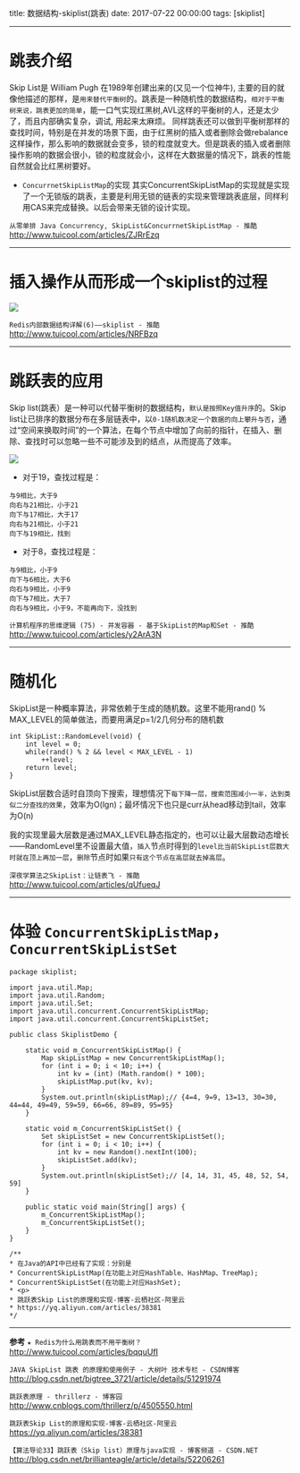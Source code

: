 title: 数据结构-skiplist(跳表)
date: 2017-07-22 00:00:00
tags: [skiplist]

---

# 跳表介绍
Skip List是 William Pugh 在1989年创建出来的(又见一个位神牛), 主要的目的就像他描述的那样，是`用来替代平衡树`的。跳表是一种随机性的数据结构，`相对于平衡树来说，跳表更加的简单`，能一口气实现红黑树,AVL这样的平衡树的人，还是太少了，而且内部确实复杂，调试, 用起来太麻烦。 同样跳表还可以做到平衡树那样的查找时间，特别是在并发的场景下面，由于红黑树的插入或者删除会做rebalance这样操作，那么影响的数据就会变多，锁的粒度就变大。但是跳表的插入或者删除操作影响的数据会很小，锁的粒度就会小，这样在大数据量的情况下，跳表的性能自然就会比红黑树要好。

- `ConcurrnetSkipListMap`的实现
其实ConcurrentSkipListMap的实现就是实现了一个无锁版的跳表，主要是利用无锁的链表的实现来管理跳表底层，同样利用CAS来完成替换。以后会带来无锁的设计实现。

`从零单排 Java Concurrency, SkipList&ConcurrnetSkipListMap - 推酷`
http://www.tuicool.com/articles/ZJRrEzq

---
# 插入操作从而形成一个skiplist的过程
![](http://7xnbs3.com1.z0.glb.clouddn.com/17-7-22/54436659.jpg)

`Redis内部数据结构详解(6)——skiplist - 推酷`
http://www.tuicool.com/articles/NRFBzq

---
# 跳跃表的应用
Skip list(跳表）是一种可以代替平衡树的数据结构，`默认是按照Key值升序`的。Skip list让已排序的数据分布在多层链表中，以`0-1随机数决定一个数据的向上攀升与否`，通过“空间来换取时间”的一个算法，在每个节点中增加了向前的指针，在插入、删除、查找时可以忽略一些不可能涉及到的结点，从而提高了效率。

![](http://7xnbs3.com1.z0.glb.clouddn.com/17-7-22/62551869.jpg)

- 对于19，查找过程是：
```
与9相比，大于9
向右与21相比，小于21
向下与17相比，大于17
向右与21相比，小于21
向下与19相比，找到
```
- 对于8，查找过程是：
```
与9相比，小于9
向下与6相比，大于6
向右与9相比，小于9
向下与7相比，大于7
向右与9相比，小于9，不能再向下，没找到
```
`计算机程序的思维逻辑 (75) - 并发容器 - 基于SkipList的Map和Set - 推酷`
http://www.tuicool.com/articles/y2ArA3N

---
# 随机化
SkipList是一种概率算法，非常依赖于生成的随机数。这里不能用rand() % MAX_LEVEL的简单做法，而要用满足p=1/2几何分布的随机数
```
int SkipList::RandomLevel(void) {
    int level = 0;
    while(rand() % 2 && level < MAX_LEVEL - 1)
        ++level;
    return level;
}
```
SkipList层数合适时自顶向下搜索，理想情况下`每下降一层，搜索范围减小一半，达到类似二分查找的效果`，效率为O(lgn)；最坏情况下也只是curr从head移动到tail，效率为O(n)

我的实现里最大层数是通过MAX_LEVEL静态指定的，也可以让最大层数动态增长——RandomLevel里不设置最大值，`插入`节点时得到的`level比当前SkipList层数大时就在顶上再加一层`，`删除`节点时如果`只有这个节点在高层就去掉高层`。

`深夜学算法之SkipList：让链表飞 - 推酷`
http://www.tuicool.com/articles/qUfueqJ

---
# 体验 `ConcurrentSkipListMap`，` ConcurrentSkipListSet`
```
package skiplist;
 
import java.util.Map;
import java.util.Random;
import java.util.Set;
import java.util.concurrent.ConcurrentSkipListMap;
import java.util.concurrent.ConcurrentSkipListSet;
 
public class SkiplistDemo {
 
    static void m_ConcurrentSkipListMap() {
        Map skipListMap = new ConcurrentSkipListMap();
        for (int i = 0; i < 10; i++) {
            int kv = (int) (Math.random() * 100);
            skipListMap.put(kv, kv);
        }
        System.out.println(skipListMap);// {4=4, 9=9, 13=13, 30=30, 44=44, 49=49, 59=59, 66=66, 89=89, 95=95}
    }
 
    static void m_ConcurrentSkipListSet() {
        Set skipListSet = new ConcurrentSkipListSet();
        for (int i = 0; i < 10; i++) {
            int kv = new Random().nextInt(100);
            skipListSet.add(kv);
        }
        System.out.println(skipListSet);// [4, 14, 31, 45, 48, 52, 54, 59]
    }
 
    public static void main(String[] args) {
        m_ConcurrentSkipListMap();
        m_ConcurrentSkipListSet();
    }
}
 
/**
* 在Java的API中已经有了实现：分别是
* ConcurrentSkipListMap(在功能上对应HashTable、HashMap、TreeMap);
* ConcurrentSkipListSet(在功能上对应HashSet);
* <p>
* 跳跃表Skip List的原理和实现-博客-云栖社区-阿里云
* https://yq.aliyun.com/articles/38381
*/
```

--- 
**参考**
`★ Redis为什么用跳表而不用平衡树？`
http://www.tuicool.com/articles/bqquUfI

`JAVA SkipList 跳表 的原理和使用例子 - 大树叶 技术专栏 - CSDN博客`
http://blog.csdn.net/bigtree_3721/article/details/51291974

`跳跃表原理 - thrillerz - 博客园`
http://www.cnblogs.com/thrillerz/p/4505550.html

`跳跃表Skip List的原理和实现-博客-云栖社区-阿里云`
https://yq.aliyun.com/articles/38381

`【算法导论33】跳跃表（Skip list）原理与java实现 - 博客频道 - CSDN.NET`
http://blog.csdn.net/brillianteagle/article/details/52206261



